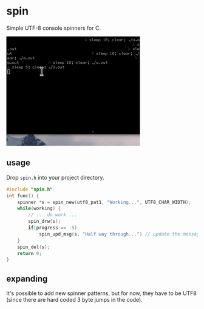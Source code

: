 # spin

Simple UTF-8 console spinners for C.

![spinner gif](./spin.gif)

## usage

Drop `spin.h` into your project directory.

```c
#include "spin.h"
int func() {
    spinner *s = spin_new(utf8_pat1, "Working...", UTF8_CHAR_WIDTH);
    while(working) {
        // ... do work ...
        spin_drw(s);
        if(progress == .5)
            spin_upd_msg(s, "Half way through...") // update the message
    }
    spin_del(s);
    return 0;
}
```

## expanding

It's possible to add new spinner patterns, but for now, they have to be UTF8 (since there are hard coded 3 byte jumps in the code).

